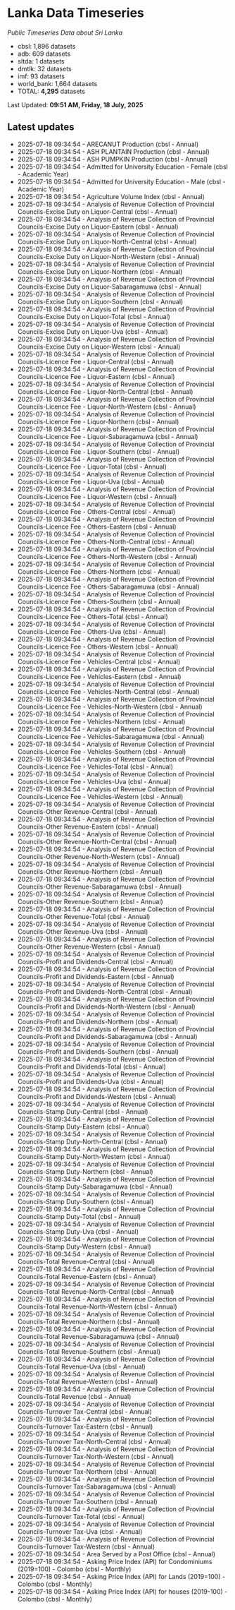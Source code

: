 # Lanka Data Timeseries
*Public Timeseries Data about Sri Lanka*

* cbsl: 1,896 datasets
* adb: 609 datasets
* sltda: 1 datasets
* dmtlk: 32 datasets
* imf: 93 datasets
* world_bank: 1,664 datasets
* TOTAL: **4,295** datasets

Last Updated: **09:51 AM, Friday, 18 July, 2025**

## Latest updates

* 2025-07-18 09:34:54 - ARECANUT Production (cbsl - Annual)
* 2025-07-18 09:34:54 - ASH PLANTAIN Production (cbsl - Annual)
* 2025-07-18 09:34:54 - ASH PUMPKIN Production (cbsl - Annual)
* 2025-07-18 09:34:54 - Admitted for University Education - Female (cbsl - Academic Year)
* 2025-07-18 09:34:54 - Admitted for University Education - Male (cbsl - Academic Year)
* 2025-07-18 09:34:54 - Agriculture Volume Index (cbsl - Annual)
* 2025-07-18 09:34:54 - Analysis of Revenue Collection of Provincial Councils-Excise Duty on Liquor-Central (cbsl - Annual)
* 2025-07-18 09:34:54 - Analysis of Revenue Collection of Provincial Councils-Excise Duty on Liquor-Eastern (cbsl - Annual)
* 2025-07-18 09:34:54 - Analysis of Revenue Collection of Provincial Councils-Excise Duty on Liquor-North-Central (cbsl - Annual)
* 2025-07-18 09:34:54 - Analysis of Revenue Collection of Provincial Councils-Excise Duty on Liquor-North-Western (cbsl - Annual)
* 2025-07-18 09:34:54 - Analysis of Revenue Collection of Provincial Councils-Excise Duty on Liquor-Northern (cbsl - Annual)
* 2025-07-18 09:34:54 - Analysis of Revenue Collection of Provincial Councils-Excise Duty on Liquor-Sabaragamuwa (cbsl - Annual)
* 2025-07-18 09:34:54 - Analysis of Revenue Collection of Provincial Councils-Excise Duty on Liquor-Southern (cbsl - Annual)
* 2025-07-18 09:34:54 - Analysis of Revenue Collection of Provincial Councils-Excise Duty on Liquor-Total (cbsl - Annual)
* 2025-07-18 09:34:54 - Analysis of Revenue Collection of Provincial Councils-Excise Duty on Liquor-Uva (cbsl - Annual)
* 2025-07-18 09:34:54 - Analysis of Revenue Collection of Provincial Councils-Excise Duty on Liquor-Western (cbsl - Annual)
* 2025-07-18 09:34:54 - Analysis of Revenue Collection of Provincial Councils-Licence Fee - Liquor-Central (cbsl - Annual)
* 2025-07-18 09:34:54 - Analysis of Revenue Collection of Provincial Councils-Licence Fee - Liquor-Eastern (cbsl - Annual)
* 2025-07-18 09:34:54 - Analysis of Revenue Collection of Provincial Councils-Licence Fee - Liquor-North-Central (cbsl - Annual)
* 2025-07-18 09:34:54 - Analysis of Revenue Collection of Provincial Councils-Licence Fee - Liquor-North-Western (cbsl - Annual)
* 2025-07-18 09:34:54 - Analysis of Revenue Collection of Provincial Councils-Licence Fee - Liquor-Northern (cbsl - Annual)
* 2025-07-18 09:34:54 - Analysis of Revenue Collection of Provincial Councils-Licence Fee - Liquor-Sabaragamuwa (cbsl - Annual)
* 2025-07-18 09:34:54 - Analysis of Revenue Collection of Provincial Councils-Licence Fee - Liquor-Southern (cbsl - Annual)
* 2025-07-18 09:34:54 - Analysis of Revenue Collection of Provincial Councils-Licence Fee - Liquor-Total (cbsl - Annual)
* 2025-07-18 09:34:54 - Analysis of Revenue Collection of Provincial Councils-Licence Fee - Liquor-Uva (cbsl - Annual)
* 2025-07-18 09:34:54 - Analysis of Revenue Collection of Provincial Councils-Licence Fee - Liquor-Western (cbsl - Annual)
* 2025-07-18 09:34:54 - Analysis of Revenue Collection of Provincial Councils-Licence Fee - Others-Central (cbsl - Annual)
* 2025-07-18 09:34:54 - Analysis of Revenue Collection of Provincial Councils-Licence Fee - Others-Eastern (cbsl - Annual)
* 2025-07-18 09:34:54 - Analysis of Revenue Collection of Provincial Councils-Licence Fee - Others-North-Central (cbsl - Annual)
* 2025-07-18 09:34:54 - Analysis of Revenue Collection of Provincial Councils-Licence Fee - Others-North-Western (cbsl - Annual)
* 2025-07-18 09:34:54 - Analysis of Revenue Collection of Provincial Councils-Licence Fee - Others-Northern (cbsl - Annual)
* 2025-07-18 09:34:54 - Analysis of Revenue Collection of Provincial Councils-Licence Fee - Others-Sabaragamuwa (cbsl - Annual)
* 2025-07-18 09:34:54 - Analysis of Revenue Collection of Provincial Councils-Licence Fee - Others-Southern (cbsl - Annual)
* 2025-07-18 09:34:54 - Analysis of Revenue Collection of Provincial Councils-Licence Fee - Others-Total (cbsl - Annual)
* 2025-07-18 09:34:54 - Analysis of Revenue Collection of Provincial Councils-Licence Fee - Others-Uva (cbsl - Annual)
* 2025-07-18 09:34:54 - Analysis of Revenue Collection of Provincial Councils-Licence Fee - Others-Western (cbsl - Annual)
* 2025-07-18 09:34:54 - Analysis of Revenue Collection of Provincial Councils-Licence Fee - Vehicles-Central (cbsl - Annual)
* 2025-07-18 09:34:54 - Analysis of Revenue Collection of Provincial Councils-Licence Fee - Vehicles-Eastern (cbsl - Annual)
* 2025-07-18 09:34:54 - Analysis of Revenue Collection of Provincial Councils-Licence Fee - Vehicles-North-Central (cbsl - Annual)
* 2025-07-18 09:34:54 - Analysis of Revenue Collection of Provincial Councils-Licence Fee - Vehicles-North-Western (cbsl - Annual)
* 2025-07-18 09:34:54 - Analysis of Revenue Collection of Provincial Councils-Licence Fee - Vehicles-Northern (cbsl - Annual)
* 2025-07-18 09:34:54 - Analysis of Revenue Collection of Provincial Councils-Licence Fee - Vehicles-Sabaragamuwa (cbsl - Annual)
* 2025-07-18 09:34:54 - Analysis of Revenue Collection of Provincial Councils-Licence Fee - Vehicles-Southern (cbsl - Annual)
* 2025-07-18 09:34:54 - Analysis of Revenue Collection of Provincial Councils-Licence Fee - Vehicles-Total (cbsl - Annual)
* 2025-07-18 09:34:54 - Analysis of Revenue Collection of Provincial Councils-Licence Fee - Vehicles-Uva (cbsl - Annual)
* 2025-07-18 09:34:54 - Analysis of Revenue Collection of Provincial Councils-Licence Fee - Vehicles-Western (cbsl - Annual)
* 2025-07-18 09:34:54 - Analysis of Revenue Collection of Provincial Councils-Other Revenue-Central (cbsl - Annual)
* 2025-07-18 09:34:54 - Analysis of Revenue Collection of Provincial Councils-Other Revenue-Eastern (cbsl - Annual)
* 2025-07-18 09:34:54 - Analysis of Revenue Collection of Provincial Councils-Other Revenue-North-Central (cbsl - Annual)
* 2025-07-18 09:34:54 - Analysis of Revenue Collection of Provincial Councils-Other Revenue-North-Western (cbsl - Annual)
* 2025-07-18 09:34:54 - Analysis of Revenue Collection of Provincial Councils-Other Revenue-Northern (cbsl - Annual)
* 2025-07-18 09:34:54 - Analysis of Revenue Collection of Provincial Councils-Other Revenue-Sabaragamuwa (cbsl - Annual)
* 2025-07-18 09:34:54 - Analysis of Revenue Collection of Provincial Councils-Other Revenue-Southern (cbsl - Annual)
* 2025-07-18 09:34:54 - Analysis of Revenue Collection of Provincial Councils-Other Revenue-Total (cbsl - Annual)
* 2025-07-18 09:34:54 - Analysis of Revenue Collection of Provincial Councils-Other Revenue-Uva (cbsl - Annual)
* 2025-07-18 09:34:54 - Analysis of Revenue Collection of Provincial Councils-Other Revenue-Western (cbsl - Annual)
* 2025-07-18 09:34:54 - Analysis of Revenue Collection of Provincial Councils-Profit and Dividends-Central (cbsl - Annual)
* 2025-07-18 09:34:54 - Analysis of Revenue Collection of Provincial Councils-Profit and Dividends-Eastern (cbsl - Annual)
* 2025-07-18 09:34:54 - Analysis of Revenue Collection of Provincial Councils-Profit and Dividends-North-Central (cbsl - Annual)
* 2025-07-18 09:34:54 - Analysis of Revenue Collection of Provincial Councils-Profit and Dividends-North-Western (cbsl - Annual)
* 2025-07-18 09:34:54 - Analysis of Revenue Collection of Provincial Councils-Profit and Dividends-Northern (cbsl - Annual)
* 2025-07-18 09:34:54 - Analysis of Revenue Collection of Provincial Councils-Profit and Dividends-Sabaragamuwa (cbsl - Annual)
* 2025-07-18 09:34:54 - Analysis of Revenue Collection of Provincial Councils-Profit and Dividends-Southern (cbsl - Annual)
* 2025-07-18 09:34:54 - Analysis of Revenue Collection of Provincial Councils-Profit and Dividends-Total (cbsl - Annual)
* 2025-07-18 09:34:54 - Analysis of Revenue Collection of Provincial Councils-Profit and Dividends-Uva (cbsl - Annual)
* 2025-07-18 09:34:54 - Analysis of Revenue Collection of Provincial Councils-Profit and Dividends-Western (cbsl - Annual)
* 2025-07-18 09:34:54 - Analysis of Revenue Collection of Provincial Councils-Stamp Duty-Central (cbsl - Annual)
* 2025-07-18 09:34:54 - Analysis of Revenue Collection of Provincial Councils-Stamp Duty-Eastern (cbsl - Annual)
* 2025-07-18 09:34:54 - Analysis of Revenue Collection of Provincial Councils-Stamp Duty-North-Central (cbsl - Annual)
* 2025-07-18 09:34:54 - Analysis of Revenue Collection of Provincial Councils-Stamp Duty-North-Western (cbsl - Annual)
* 2025-07-18 09:34:54 - Analysis of Revenue Collection of Provincial Councils-Stamp Duty-Northern (cbsl - Annual)
* 2025-07-18 09:34:54 - Analysis of Revenue Collection of Provincial Councils-Stamp Duty-Sabaragamuwa (cbsl - Annual)
* 2025-07-18 09:34:54 - Analysis of Revenue Collection of Provincial Councils-Stamp Duty-Southern (cbsl - Annual)
* 2025-07-18 09:34:54 - Analysis of Revenue Collection of Provincial Councils-Stamp Duty-Total (cbsl - Annual)
* 2025-07-18 09:34:54 - Analysis of Revenue Collection of Provincial Councils-Stamp Duty-Uva (cbsl - Annual)
* 2025-07-18 09:34:54 - Analysis of Revenue Collection of Provincial Councils-Stamp Duty-Western (cbsl - Annual)
* 2025-07-18 09:34:54 - Analysis of Revenue Collection of Provincial Councils-Total Revenue-Central (cbsl - Annual)
* 2025-07-18 09:34:54 - Analysis of Revenue Collection of Provincial Councils-Total Revenue-Eastern (cbsl - Annual)
* 2025-07-18 09:34:54 - Analysis of Revenue Collection of Provincial Councils-Total Revenue-North-Central (cbsl - Annual)
* 2025-07-18 09:34:54 - Analysis of Revenue Collection of Provincial Councils-Total Revenue-North-Western (cbsl - Annual)
* 2025-07-18 09:34:54 - Analysis of Revenue Collection of Provincial Councils-Total Revenue-Northern (cbsl - Annual)
* 2025-07-18 09:34:54 - Analysis of Revenue Collection of Provincial Councils-Total Revenue-Sabaragamuwa (cbsl - Annual)
* 2025-07-18 09:34:54 - Analysis of Revenue Collection of Provincial Councils-Total Revenue-Southern (cbsl - Annual)
* 2025-07-18 09:34:54 - Analysis of Revenue Collection of Provincial Councils-Total Revenue-Uva (cbsl - Annual)
* 2025-07-18 09:34:54 - Analysis of Revenue Collection of Provincial Councils-Total Revenue-Western (cbsl - Annual)
* 2025-07-18 09:34:54 - Analysis of Revenue Collection of Provincial Councils-Total Revenue (cbsl - Annual)
* 2025-07-18 09:34:54 - Analysis of Revenue Collection of Provincial Councils-Turnover Tax-Central (cbsl - Annual)
* 2025-07-18 09:34:54 - Analysis of Revenue Collection of Provincial Councils-Turnover Tax-Eastern (cbsl - Annual)
* 2025-07-18 09:34:54 - Analysis of Revenue Collection of Provincial Councils-Turnover Tax-North-Central (cbsl - Annual)
* 2025-07-18 09:34:54 - Analysis of Revenue Collection of Provincial Councils-Turnover Tax-North-Western (cbsl - Annual)
* 2025-07-18 09:34:54 - Analysis of Revenue Collection of Provincial Councils-Turnover Tax-Northern (cbsl - Annual)
* 2025-07-18 09:34:54 - Analysis of Revenue Collection of Provincial Councils-Turnover Tax-Sabaragamuwa (cbsl - Annual)
* 2025-07-18 09:34:54 - Analysis of Revenue Collection of Provincial Councils-Turnover Tax-Southern (cbsl - Annual)
* 2025-07-18 09:34:54 - Analysis of Revenue Collection of Provincial Councils-Turnover Tax-Total (cbsl - Annual)
* 2025-07-18 09:34:54 - Analysis of Revenue Collection of Provincial Councils-Turnover Tax-Uva (cbsl - Annual)
* 2025-07-18 09:34:54 - Analysis of Revenue Collection of Provincial Councils-Turnover Tax-Western (cbsl - Annual)
* 2025-07-18 09:34:54 - Area Served by a Post Office (cbsl - Annual)
* 2025-07-18 09:34:54 - Asking Price Index (API) for Condominiums (2019=100) - Colombo (cbsl - Monthly)
* 2025-07-18 09:34:54 - Asking Price Index (API) for Lands (2019=100) - Colombo (cbsl - Monthly)
* 2025-07-18 09:34:54 - Asking Price Index (API) for houses (2019-100) - Colombo (cbsl - Monthly)